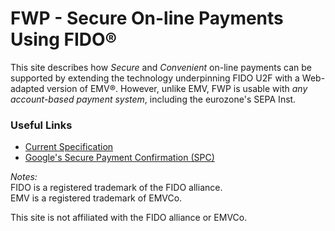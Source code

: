 # FWP - Secure On-line Payments Using FIDO&reg;
This site describes how _Secure_ and _Convenient_ on-line payments can be
supported by extending the technology underpinning FIDO U2F
with a Web-adapted version of EMV&reg;.
However, unlike EMV, FWP is usable with _any account-based
payment system_, including the eurozone's SEPA Inst.

### Useful Links
- [Current Specification](https://fido-web-pay.github.io/specification)
- [Google's Secure Payment Confirmation (SPC)](https://github.com/rsolomakhin/secure-payment-confirmation)

_Notes:_<br>
FIDO is a registered trademark of the FIDO alliance.<br>
EMV is a registered trademark of EMVCo.

This site is not affiliated with the FIDO alliance or EMVCo.
